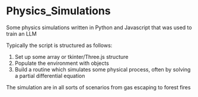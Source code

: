 # Physics_Simulations

Some physics simulations written in Python and Javascript that was used to train an LLM

Typically the script is structured as follows:
1. Set up some array or tkinter/Three.js structure
2. Populate the environment with objects
3. Build a routine which simulates some physical process, often by solving a partial differential equation

The simulation are in all sorts of scenarios from gas escaping to forest fires
